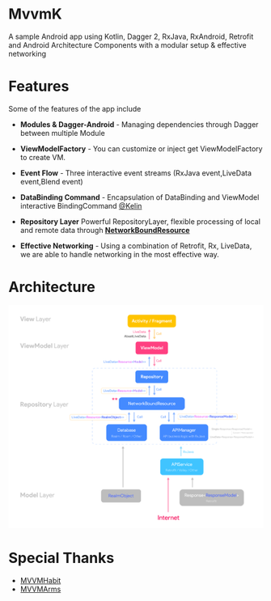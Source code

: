 # MvvmK
A sample Android app using Kotlin, Dagger 2, RxJava, RxAndroid, Retrofit and Android Architecture Components with a modular setup & effective networking

# Features

Some of the features of the app include

* **Modules & Dagger-Android** - Managing dependencies through Dagger between multiple Module

* **ViewModelFactory** - You can customize or inject get ViewModelFactory to create VM.

* **Event Flow** - Three interactive event streams (RxJava event,LiveData event,Blend event)

* **DataBinding Command** - Encapsulation of DataBinding and ViewModel interactive BindingCommand [@Kelin](https://github.com/Kelin-Hong)

* **Repository Layer** Powerful RepositoryLayer, flexible processing of local and remote data through **[NetworkBoundResource](https://github.com/googlesamples/android-architecture-components/blob/master/GithubBrowserSample/app/src/main/java/com/android/example/github/repository/NetworkBoundResource.kt)**

* **Effective Networking** - Using a combination of Retrofit, Rx, LiveData, we are able to handle networking in the most effective way.

# Architecture
![mvvm](https://github.com/Liar1995/MvvmK/blob/master/app/Architecture.png)

# Special Thanks
* [MVVMHabit](https://github.com/goldze/MVVMHabit)
* [MVVMArms](https://github.com/xiaobailong24/MVVMArms)